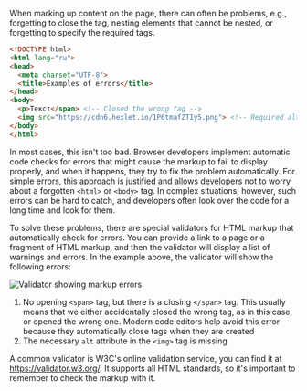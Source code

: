 
When marking up content on the page, there can often be problems, e.g., forgetting to close the tag, nesting elements that cannot be nested, or forgetting to specify the required tags.

```html
<!DOCTYPE html>
<html lang="ru">
<head>
  <meta charset="UTF-8">
  <title>Examples of errors</title>
</head>
<body>
  <p>Текст</span> <!-- Closed the wrong tag -->
  <img src="https://cdn6.hexlet.io/1P6tmafZTIy5.png"> <!-- Required alt attribute not specified -->
</body>
</html>
```

In most cases, this isn't too bad. Browser developers implement automatic code checks for errors that might cause the markup to fail to display properly, and when it happens, they try to fix the problem automatically. For simple errors, this approach is justified and allows developers not to worry about a forgotten `<html>` or `<body>` tag. In complex situations, however, such errors can be hard to catch, and developers often look over the code for a long time and look for them.

To solve these problems, there are special validators for HTML markup that automatically check for errors. You can provide a link to a page or a fragment of HTML markup, and then the validator will display a list of warnings and errors. In the example above, the validator will show the following errors:

![Validator showing markup errors](../assets/errorhtml.png)

1.	No opening `<span>` tag, but there is a closing `</span>` tag. This usually means that we either accidentally closed the wrong tag, as in this case, or opened the wrong one. Modern code editors help avoid this error because they automatically close tags when they are created
2. The necessary `alt` attribute in the `<img>` tag is missing

A common validator is W3C's online validation service, you can find it at https://validator.w3.org/. It supports all HTML standards, so it's important to remember to check the markup with it.
